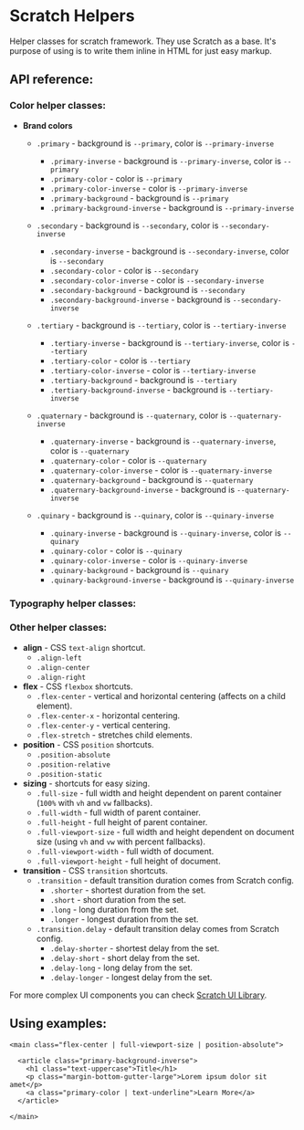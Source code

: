 # Scratch Helpers
Helper classes for scratch framework. They use Scratch as a base. It's purpose of using is to write them inline in HTML for just easy markup.

## API reference:

### Color helper classes:
- **Brand colors**
  - `.primary` - background is `--primary`, color is `--primary-inverse`
    - `.primary-inverse` - background is `--primary-inverse`, color is `--primary`
    - `.primary-color` - color is `--primary`
    - `.primary-color-inverse` - color is `--primary-inverse`
    - `.primary-background` - background is `--primary`
    - `.primary-background-inverse` - background is `--primary-inverse`
   
  - `.secondary` - background is `--secondary`, color is `--secondary-inverse`
    - `.secondary-inverse` - background is `--secondary-inverse`, color is `--secondary`
    - `.secondary-color` - color is `--secondary`
    - `.secondary-color-inverse` - color is `--secondary-inverse`
    - `.secondary-background` - background is `--secondary`
    - `.secondary-background-inverse` - background is `--secondary-inverse`
   
  - `.tertiary` - background is `--tertiary`, color is `--tertiary-inverse`
    - `.tertiary-inverse` - background is `--tertiary-inverse`, color is `--tertiary`
    - `.tertiary-color` - color is `--tertiary`
    - `.tertiary-color-inverse` - color is `--tertiary-inverse`
    - `.tertiary-background` - background is `--tertiary`
    - `.tertiary-background-inverse` - background is `--tertiary-inverse`
   
  - `.quaternary` - background is `--quaternary`, color is `--quaternary-inverse`
    - `.quaternary-inverse` - background is `--quaternary-inverse`, color is `--quaternary`
    - `.quaternary-color` - color is `--quaternary`
    - `.quaternary-color-inverse` - color is `--quaternary-inverse`
    - `.quaternary-background` - background is `--quaternary`
    - `.quaternary-background-inverse` - background is `--quaternary-inverse`
   
  - `.quinary` - background is `--quinary`, color is `--quinary-inverse`
    - `.quinary-inverse` - background is `--quinary-inverse`, color is `--quinary`
    - `.quinary-color` - color is `--quinary`
    - `.quinary-color-inverse` - color is `--quinary-inverse`
    - `.quinary-background` - background is `--quinary`
    - `.quinary-background-inverse` - background is `--quinary-inverse`
 
### Typography helper classes:

### Other helper classes:

- **align** - CSS `text-align` shortcut.
  -  `.align-left`
  -  `.align-center`
  -  `.align-right`
- **flex** - CSS `flexbox` shortcuts.
  - `.flex-center` - vertical and horizontal centering (affects on a child element).
  - `.flex-center-x` - horizontal centering.
  - `.flex-center-y` - vertical centering.
  - `.flex-stretch` - stretches child elements.
- **position** - CSS `position` shortcuts.
  - `.position-absolute`
  - `.position-relative`
  - `.position-static`
- **sizing** - shortcuts for easy sizing.
  - `.full-size` - full width and height dependent on parent container (`100%` with `vh` and `vw` fallbacks).
  - `.full-width` - full width of parent container.
  - `.full-height` - full height of parent container.
  - `.full-viewport-size` - full width and height dependent on document size (using `vh` and `vw` with percent fallbacks).
  - `.full-viewport-width` - full width of document.
  - `.full-viewport-height` - full height of document.
- **transition** - CSS `transition` shortcuts.
  - `.transition` - default transition duration comes from Scratch config.
    - `.shorter` - shortest duration from the set.
    - `.short` - short duration from the set.
    - `.long` - long duration from the set.
    - `.longer` - longest duration from the set.
  - `.transition.delay` - default transition delay comes from Scratch config.
    - `.delay-shorter` - shortest delay from the set.
    - `.delay-short` - short delay from the set.
    - `.delay-long` - long delay from the set.
    - `.delay-longer` - longest delay from the set.


For more complex UI components you can check [Scratch UI Library](https://github.com/scratch-css/ui).

## Using examples:

    <main class="flex-center | full-viewport-size | position-absolute">
      
      <article class="primary-background-inverse">
        <h1 class="text-uppercase">Title</h1>
        <p class="margin-bottom-gutter-large">Lorem ipsum dolor sit amet</p>
        <a class="primary-color | text-underline">Learn More</a>
      </article>
      
    </main>
      
